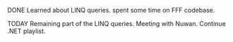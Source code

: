 DONE
Learned about LINQ queries.
spent some time on FFF codebase. 

TODAY
Remaining part of the LINQ queries.
Meeting with Nuwan.
Continue .NET playlist.